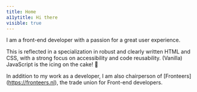 ```yaml
---
title: Home
a11ytitle: Hi there
visible: true
---
```


I am a front-end developer with a passion for a great user experience.

This is reflected in a specialization in robust and clearly written HTML and CSS, with a strong focus on accessibility and code reusability. (Vanilla) JavaScript is the icing on the cake! 🍰

In addition to my work as a developer, I am also chairperson of [Fronteers] (https://fronteers.nl), the trade union for Front-end developers.
